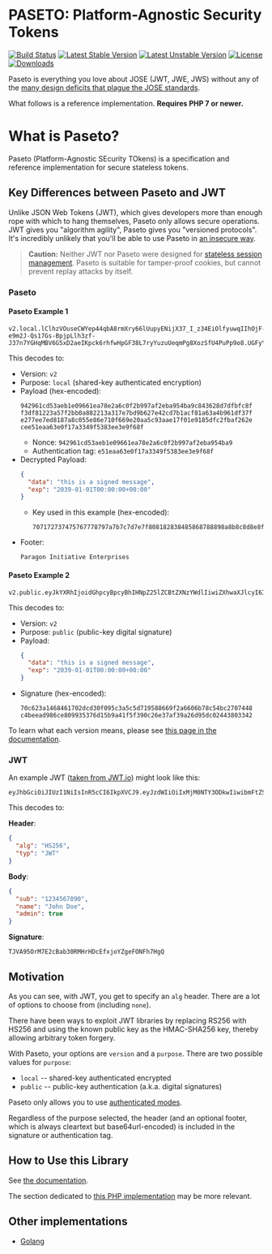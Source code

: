 # PASETO: Platform-Agnostic Security Tokens

[![Build Status](https://travis-ci.org/paragonie/paseto.svg?branch=master)](https://travis-ci.org/paragonie/paseto)
[![Latest Stable Version](https://poser.pugx.org/paragonie/paseto/v/stable)](https://packagist.org/packages/paragonie/paseto)
[![Latest Unstable Version](https://poser.pugx.org/paragonie/paseto/v/unstable)](https://packagist.org/packages/paragonie/paseto)
[![License](https://poser.pugx.org/paragonie/paseto/license)](https://packagist.org/packages/paragonie/paseto)
[![Downloads](https://img.shields.io/packagist/dt/paragonie/paseto.svg)](https://packagist.org/packages/paragonie/paseto)

Paseto is everything you love about JOSE (JWT, JWE, JWS) without any of the
[many design deficits that plague the JOSE standards](https://paragonie.com/blog/2017/03/jwt-json-web-tokens-is-bad-standard-that-everyone-should-avoid).

What follows is a reference implementation. **Requires PHP 7 or newer.**

# What is Paseto?

Paseto (Platform-Agnostic SEcurity TOkens) is a specification and reference implementation
for secure stateless tokens.

## Key Differences between Paseto and JWT

Unlike JSON Web Tokens (JWT), which gives developers more than enough rope with which to
hang themselves, Paseto only allows secure operations. JWT gives you "algorithm agility",
Paseto gives you "versioned protocols". It's incredibly unlikely that you'll be able to
use Paseto in [an insecure way](https://auth0.com/blog/critical-vulnerabilities-in-json-web-token-libraries).

> **Caution:** Neither JWT nor Paseto were designed for
> [stateless session management](http://cryto.net/~joepie91/blog/2016/06/13/stop-using-jwt-for-sessions/).
> Paseto is suitable for tamper-proof cookies, but cannot prevent replay attacks
> by itself.

### Paseto

#### Paseto Example 1

```
v2.local.lClhzVOuseCWYep44qbA8rmXry66lUupyENijX37_I_z34EiOlfyuwqIIhOjF-e9m2J-Qs17Gs-BpjpLlh3zf-J37n7YGHqMBV6G5xD2aeIKpck6rhfwHpGF38L7ryYuzuUeqmPg8XozSfU4PuPp9o8.UGFyYWdvbiBJbml0aWF0aXZlIEVudGVycHJpc2Vz
```

This decodes to:

* Version: `v2`
* Purpose: `local` (shared-key authenticated encryption)
* Payload (hex-encoded):
  ```
  942961cd53aeb1e09661ea78e2a6c0f2b997af2eba954ba9c843628d7dfbfc8f
  f3df81223a57f2bb0a882213a317e7bd9b627e42cd7b1acf81a63a4b961df37f
  e277ee7ed8187a8c055e86e710f669e20aa5c93aae17f01e9185dfc2fbaf262e
  cee51eaa63e0f17a3349f5383ee3e9f68f
  ```
  * Nonce: `942961cd53aeb1e09661ea78e2a6c0f2b997af2eba954ba9`
  * Authentication tag: `e51eaa63e0f17a3349f5383ee3e9f68f`
* Decrypted Payload:
  ```json
  {
    "data": "this is a signed message",
    "exp": "2039-01-01T00:00:00+00:00"
  }
  ```
  * Key used in this example (hex-encoded):
    ```
    707172737475767778797a7b7c7d7e7f808182838485868788898a8b8c8d8e8f  
    ``` 
* Footer:
  ```
  Paragon Initiative Enterprises
  ```

#### Paseto Example 2

```
v2.public.eyJkYXRhIjoidGhpcyBpcyBhIHNpZ25lZCBtZXNzYWdlIiwiZXhwaXJlcyI6IjIwMTktMDEtMDFUMDA6MDA6MDArMDA6MDAifcMYjoUaEYXAtzTDwlcOlxdcZWIZp8qZga3jFS8JwdEjEvurZhs6AmTU3bRW5pB9fOQwm43rzmibZXcAkQ4AzQs.UGFyYWdvbiBJbml0aWF0aXZlIEVudGVycHJpc2Vz
```

This decodes to:

* Version: `v2`
* Purpose: `public` (public-key digital signature)
* Payload:
  ```json
  {
    "data": "this is a signed message",
    "exp": "2039-01-01T00:00:00+00:00"
  }
  ```
* Signature (hex-encoded):
  ```
  70c623a1468461702dcd30f095c3a5c5d719588669f2a6606b78c54bc2707448
  c4beead986ce809935376d15b9a41f5f390c26e37af39a26d95dc02443803342
  ```

To learn what each version means, please see [this page in the documentation](https://github.com/paragonie/paseto/tree/master/docs/01-Protocol-Versions).

### JWT

An example JWT ([taken from JWT.io](https://jwt.io)) might look like this:

```
eyJhbGciOiJIUzI1NiIsInR5cCI6IkpXVCJ9.eyJzdWIiOiIxMjM0NTY3ODkwIiwibmFtZSI6IkpvaG4gRG9lIiwiYWRtaW4iOnRydWV9.TJVA95OrM7E2cBab30RMHrHDcEfxjoYZgeFONFh7HgQ 
```

This decodes to:

**Header**:
```json
{
  "alg": "HS256",
  "typ": "JWT"
}
```

**Body**:
```json
{
  "sub": "1234567890",
  "name": "John Doe",
  "admin": true
}
```

**Signature**:  
```
TJVA95OrM7E2cBab30RMHrHDcEfxjoYZgeFONFh7HgQ
```

## Motivation 

As you can see, with JWT, you get to specify an `alg` header. There are a lot of options to
choose from (including `none`).

There have been ways to exploit JWT libraries by replacing RS256 with HS256 and using
the known public key as the HMAC-SHA256 key, thereby allowing arbitrary token forgery. 

With Paseto, your options are `version` and a `purpose`. There are two possible
values for `purpose`:

* `local` -- shared-key authenticated encrypted
* `public` -- public-key authentication (a.k.a. digital signatures)

Paseto only allows you to use [authenticated modes](https://tonyarcieri.com/all-the-crypto-code-youve-ever-written-is-probably-broken).

Regardless of the purpose selected, the header (and an optional footer, which is always
cleartext but base64url-encoded) is included in the signature or authentication tag.

## How to Use this Library

See [the documentation](https://github.com/paragonie/paseto/tree/master/docs).

The section dedicated to [this PHP implementation](https://github.com/paragonie/paseto/tree/master/docs/02-PHP-Library)
may be more relevant.

## Other implementations
* [Golang](https://github.com/o1egl/paseto)
